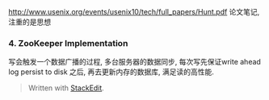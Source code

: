 http://www.usenix.org/events/usenix10/tech/full_papers/Hunt.pdf
论文笔记, 注重的是思想
### 4. ZooKeeper Implementation
写会触发一个数据广播的过程, 多台服务器的数据同步, 每次写先保证write ahead log persist to disk 之后, 再去更新内存的数据库, 满足读的高性能. 

> Written with [StackEdit](https://stackedit.io/).
<!--stackedit_data:
eyJoaXN0b3J5IjpbNzQ5NzMwMTkyLC0xODU3MjI4NjM3XX0=
-->